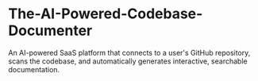 # The-AI-Powered-Codebase-Documenter
An AI-powered SaaS platform that connects to a user's GitHub repository, scans the codebase, and automatically generates interactive, searchable documentation.
